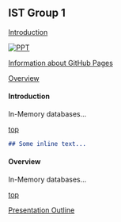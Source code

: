 ## IST Group 1

[Introduction](#introduction)

[![PPT](https://damapak.github.io/emergent_database_tech/Group1_IST302Presentation.pptx/0.jpg)](https://damapak.github.io/emergent_database_tech/Group1_IST302Presentation.pptx)

[Information about GitHub Pages](https://damapak.github.io/emergent_database_tech/github_pages_about)

[Overview](#overview)

#### Introduction
In-Memory databases...

[top](#ist-group-1)

```markdown
## Some inline text...
```

#### Overview
In-Memory databases...

[top](#ist-group-1)

[Presentation Outline](https://damapak.github.io/emergent_database_tech/presentation_outline)
